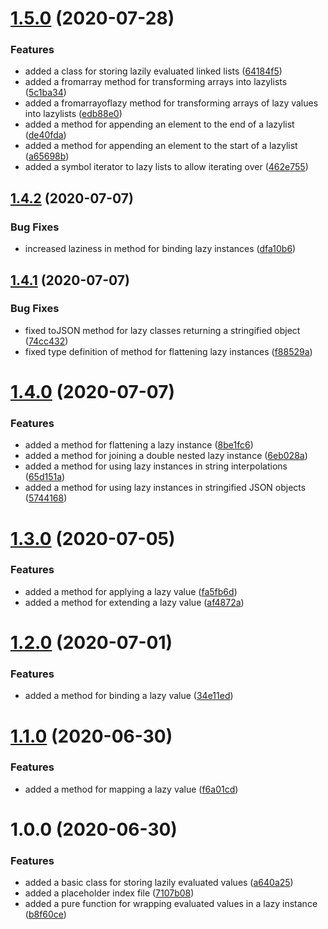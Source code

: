# [1.5.0](https://github.com/BlueGhostGH/moonad/compare/v1.4.2...v1.5.0) (2020-07-28)


### Features

* added a class for storing lazily evaluated linked lists ([64184f5](https://github.com/BlueGhostGH/moonad/commit/64184f5f14a76e6337024b30f89834cc2460891d))
* added a fromarray method for transforming arrays into lazylists ([5c1ba34](https://github.com/BlueGhostGH/moonad/commit/5c1ba34690f2d197f8d6965f65eb268609103cb2))
* added a fromarrayoflazy method for transforming arrays of lazy values into lazylists ([edb88e0](https://github.com/BlueGhostGH/moonad/commit/edb88e022a04936571b52ecb8bdf66876c024485))
* added a method for appending an element to the end of a lazylist ([de40fda](https://github.com/BlueGhostGH/moonad/commit/de40fda123ffd758161c912c95580eeadce3753d))
* added a method for appending an element to the start of a lazylist ([a65698b](https://github.com/BlueGhostGH/moonad/commit/a65698b5311247b8e11469e186c4f8eb307a3de3))
* added a symbol iterator to lazy lists to allow iterating over ([462e755](https://github.com/BlueGhostGH/moonad/commit/462e755e814de0fb565de68cfe3b055d8c27946e))

## [1.4.2](https://github.com/BlueGhostGH/moonad/compare/v1.4.1...v1.4.2) (2020-07-07)


### Bug Fixes

* increased laziness in method for binding lazy instances ([dfa10b6](https://github.com/BlueGhostGH/moonad/commit/dfa10b633ca7b207a8ecff707062ebfbf8c7a234))

## [1.4.1](https://github.com/BlueGhostGH/moonad/compare/v1.4.0...v1.4.1) (2020-07-07)


### Bug Fixes

* fixed toJSON method for lazy classes returning a stringified object ([74cc432](https://github.com/BlueGhostGH/moonad/commit/74cc4325f99d7540d1514f377013aaada0eb2638))
* fixed type definition of method for flattening lazy instances ([f88529a](https://github.com/BlueGhostGH/moonad/commit/f88529a8644a24d8267d9ec3448c0cd88165925f))

# [1.4.0](https://github.com/BlueGhostGH/moonad/compare/v1.3.0...v1.4.0) (2020-07-07)


### Features

* added a method for flattening a lazy instance ([8be1fc6](https://github.com/BlueGhostGH/moonad/commit/8be1fc605b2504c39181b8662b484dca8d7b4a43))
* added a method for joining a double nested lazy instance ([6eb028a](https://github.com/BlueGhostGH/moonad/commit/6eb028a291363bdc5738e062d8035baa12656a49))
* added a method for using lazy instances in string interpolations ([65d151a](https://github.com/BlueGhostGH/moonad/commit/65d151af379c7c53d621c371cd7332fbbb0cd03a))
* added a method for using lazy instances in stringified JSON objects ([5744168](https://github.com/BlueGhostGH/moonad/commit/574416816e8beb65a8770c7ecda583a4dff19382))

# [1.3.0](https://github.com/BlueGhostGH/moonad/compare/v1.2.0...v1.3.0) (2020-07-05)


### Features

* added a method for applying a lazy value ([fa5fb6d](https://github.com/BlueGhostGH/moonad/commit/fa5fb6da9615459f68ff4f6ef4f5baafb3c19b30))
* added a method for extending a lazy value ([af4872a](https://github.com/BlueGhostGH/moonad/commit/af4872a1228de4cd9498881a276d0377c67cf91a))

# [1.2.0](https://github.com/BlueGhostGH/moonad/compare/v1.1.0...v1.2.0) (2020-07-01)


### Features

* added a method for binding a lazy value ([34e11ed](https://github.com/BlueGhostGH/moonad/commit/34e11edd121f63a1fbb3bb77681d508055469d45))

# [1.1.0](https://github.com/BlueGhostGH/moonad/compare/v1.0.0...v1.1.0) (2020-06-30)


### Features

* added a method for mapping a lazy value ([f6a01cd](https://github.com/BlueGhostGH/moonad/commit/f6a01cd42ec1d7bc35060076cc5adba9f8870108))

# 1.0.0 (2020-06-30)


### Features

* added a basic class for storing lazily evaluated values ([a640a25](https://github.com/BlueGhostGH/moonad/commit/a640a25e06ec621e8fb6aef9cda69ba410246390))
* added a placeholder index file ([7107b08](https://github.com/BlueGhostGH/moonad/commit/7107b084bd6e4e01c1ba9f58a5a30cd10e76f972))
* added a pure function for wrapping evaluated values in a lazy instance ([b8f60ce](https://github.com/BlueGhostGH/moonad/commit/b8f60cebf16da25a7fd6dd783d91a8230c6622ef))
